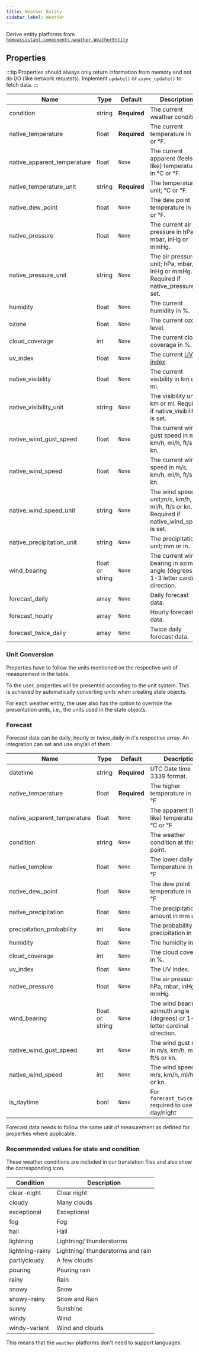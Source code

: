 ```yaml
---
title: Weather Entity
sidebar_label: Weather
---
```


Derive entity platforms from [`homeassistant.components.weather.WeatherEntity`](https://github.com/home-assistant/home-assistant/blob/master/homeassistant/components/weather/__init__.py)

## Properties

:::tip
Properties should always only return information from memory and not do I/O (like network requests). Implement `update()` or `async_update()` to fetch data.
:::

| Name | Type | Default | Description
| ---- | ---- | ------- | -----------
| condition | string | **Required** | The current weather condition.
| native_temperature | float | **Required** | The current temperature in °C or °F.
| native_apparent_temperature | float | `None` | The current apparent (feels-like) temperature in °C or °F.
| native_temperature_unit | string | **Required** | The temperature unit; °C or °F.
| native_dew_point | float | `None` | The dew point temperature in °C or °F.
| native_pressure | float | `None` | The current air pressure in hPa, mbar, inHg or mmHg.
| native_pressure_unit | string | `None` | The air pressure unit; hPa, mbar, inHg or mmHg. Required if native_pressure is set.
| humidity | float | `None` | The current humidity in %.
| ozone | float | `None` | The current ozone level.
| cloud_coverage | int | `None` | The current cloud coverage in %.
| uv_index | float | `None` | The current [UV index](https://en.wikipedia.org/wiki/Ultraviolet_index).
| native_visibility | float | `None` | The current visibility in km or mi.
| native_visibility_unit | string | `None` | The visibility unit; km or mi. Required if native_visibility is set.
| native_wind_gust_speed | float | `None` | The current wind gust speed in m/s, km/h, mi/h, ft/s or kn.
| native_wind_speed | float | `None` | The current wind speed in m/s, km/h, mi/h, ft/s or kn.
| native_wind_speed_unit | string | `None` | The wind speed unit;m/s, km/h, mi/h, ft/s or kn. Required if native_wind_speed is set.
| native_precipitation_unit | string | `None` | The precipitation unit; mm or in.
| wind_bearing | float or string | `None` | The current wind bearing in azimuth angle (degrees) or 1-3 letter cardinal direction.
| forecast_daily | array | `None` | Daily forecast data.
| forecast_hourly | array | `None` | Hourly forecast data.
| forecast_twice_daily | array | `None` | Twice daily forecast data.

### Unit Conversion

Properties have to follow the units mentioned on the respective unit of measurement in the table.

To the user, properties will be presented according to the unit system. This is achieved by automatically converting units when creating state objects.

For each weather entity, the user also has the option to override the presentation units, i.e., the units used in the state objects.

### Forecast

Forecast data can be daily, hourly or twice_daily in it's respective array. An integration can set and use any/all of them.

| Name | Type | Default | Description
| ---- | ---- | ------- | -----------
| datetime | string | **Required** | UTC Date time in RFC 3339 format.
| native_temperature | float | **Required** | The higher temperature in °C or °F
| native_apparent_temperature | float | `None` | The apparent (feels-like) temperature in °C or °F
| condition | string | `None` | The weather condition at this point.
| native_templow | float | `None` | The lower daily Temperature in °C or °F
| native_dew_point | float | `None` | The dew point temperature in °C or °F
| native_precipitation | float | `None` | The precipitation amount in mm or in.
| precipitation_probability | int | `None` | The probability of precipitation in %.
| humidity | float | `None` | The humidity in %.
| cloud_coverage | int | `None` | The cloud coverage in %.
| uv_index | float | `None` | The UV index.
| native_pressure | float | `None` | The air pressure in hPa, mbar, inHg or mmHg.
| wind_bearing | float or string | `None` | The wind bearing in azimuth angle (degrees) or 1-3 letter cardinal direction.
| native_wind_gust_speed | int | `None` | The wind gust speed in m/s, km/h, mi/h, ft/s or kn.
| native_wind_speed | int | `None` | The wind speed in m/s, km/h, mi/h, ft/s or kn.
| is_daytime | bool | `None` | For `forecast_twice_daily` required to use for day/night

Forecast data needs to follow the same unit of measurement as defined for properties where applicable.

### Recommended values for state and condition

These weather conditions are included in our translation files and also show the corresponding icon.

| Condition | Description
| --------- | -----------
| clear-night | Clear night
| cloudy | Many clouds
| exceptional | Exceptional
| fog | Fog
| hail | Hail
| lightning | Lightning/ thunderstorms
| lightning-rainy | Lightning/ thunderstorms and rain
| partlycloudy | A few clouds
| pouring | Pouring rain
| rainy | Rain
| snowy | Snow
| snowy-rainy | Snow and Rain
| sunny | Sunshine
| windy | Wind
| windy-variant | Wind and clouds

This means that the `weather` platforms don't need to support languages.
